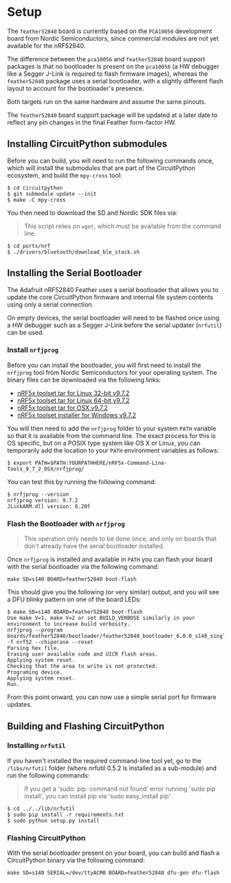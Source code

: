 # Setup

The `feather52840` board is currently based on the `PCA10056` development
board from Nordic Semiconductors, since commercial modules are not yet
available for the nRF52840.

The difference between the `pca10056` and `feather52840` board support
packages is that no bootloader is present on the `pca10056` (a HW debugger
like a Segger J-Link is required to flash firmware images), whereas the
`feather52840` package uses a serial bootloader, with a slightly different
flash layout to account for the bootloader's presence.

Both targets run on the same hardware and assume the same pinouts.

The `feather52840` board support package will be updated at a later date
to reflect any pin changes in the final Feather form-factor HW.

## Installing CircuitPython submodules

Before you can build, you will need to run the following commands once, which
will install the submodules that are part of the CircuitPython ecosystem, and
build the `mpy-cross` tool:

```
$ cd circuitpython
$ git submodule update --init
$ make -C mpy-cross
```

You then need to download the SD and Nordic SDK files via:

> This script relies on `wget`, which must be available from the command line.

```
$ cd ports/nrf
$ ./drivers/bluetooth/download_ble_stack.sh
```

## Installing the Serial Bootloader

The Adafruit nRF52840 Feather uses a serial bootloader that allows you to
update the core CircuitPython firmware and internal file system contents
using only a serial connection.

On empty devices, the serial bootloader will need to be flashed once using a
HW debugger such as a Segger J-Link before the serial updater (`nrfutil`) can
be used.

### Install `nrfjprog`

Before you can install the bootloader, you will first need to install the
`nrfjprog` tool from Nordic Semiconductors for your operating system. The
binary files can be downloaded via the following links:

- [nRF5x toolset tar for Linux 32-bit v9.7.2](http://www.nordicsemi.com/eng/nordic/Products/nRF52832/nRF5x-Command-Line-Tools-Linux32/52619)
- [nRF5x toolset tar for Linux 64-bit v9.7.2](http://www.nordicsemi.com/eng/nordic/Products/nRF52832/nRF5x-Command-Line-Tools-Linux64/51388)
- [nRF5x toolset tar for OSX v9.7.2](http://www.nordicsemi.com/eng/nordic/Products/nRF52832/nRF5x-Command-Line-Tools-OSX/53406)
- [nRF5x toolset installer for Windows v9.7.2](http://www.nordicsemi.com/eng/nordic/Products/nRF52832/nRF5x-Command-Line-Tools-Win32/48768)

You will then need to add the `nrfjprog` folder to your system `PATH` variable
so that it is available from the command line. The exact process for this is
OS specific, but on a POSIX type system like OS X or Linux, you can
temporarily add the location to your `PATH` environment variables as follows:

```
$ export PATH=$PATH:YOURPATHHERE/nRF5x-Command-Line-Tools_9_7_2_OSX/nrfjprog/
```

You can test this by running the following command:

```
$ nrfjprog --version
nrfjprog version: 9.7.2
JLinkARM.dll version: 6.20f
```

### Flash the Bootloader with `nrfjprog`

> This operation only needs to be done once, and only on boards that don't
  already have the serial bootloader installed.

Once `nrfjprog` is installed and available in `PATH` you can flash your
board with the serial bootloader via the following command:

```
make SD=s140 BOARD=feather52840 boot-flash
```

This should give you the following (or very similar) output, and you will see
a DFU blinky pattern on one of the board LEDs:

```
$ make SD=s140 BOARD=feather52840 boot-flash
Use make V=1, make V=2 or set BUILD_VERBOSE similarly in your environment to increase build verbosity.
nrfjprog --program boards/feather52840/bootloader/feather52840_bootloader_6.0.0_s140_single.hex -f nrf52 --chiperase --reset
Parsing hex file.
Erasing user available code and UICR flash areas.
Applying system reset.
Checking that the area to write is not protected.
Programing device.
Applying system reset.
Run.
```

From this point onward, you can now use a simple serial port for firmware
updates.

## Building and Flashing CircuitPython

### Installing `nrfutil`

If you haven't installed the required command-line tool yet, go to the
`/libs/nrfutil` folder (where nrfutil 0.5.2 is installed as a sub-module)
and run the following commands:

> If you get a 'sudo: pip: command not found' error running 'sudo pip install',
you can install pip via 'sudo easy_install pip'

```
$ cd ../../lib/nrfutil
$ sudo pip install -r requirements.txt
$ sudo python setup.py install
```

### Flashing CircuitPython

With the serial bootloader present on your board, you can build and flash
a CircuitPython binary via the following command:

```
make SD=s140 SERIAL=/dev/ttyACM0 BOARD=feather52840 dfu-gen dfu-flash
```
